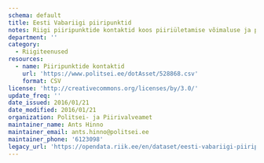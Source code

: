 ```yaml
---
schema: default
title: Eesti Vabariigi piiripunktid
notes: Riigi piiripunktide kontaktid koos piiriületamise võimaluse ja piirangutega. Andmed on genereeritud 02. jaanuari 2016 seisuga.
department: ''
category:
  - Riigiteenused
resources:
  - name: Piiripunktide kontaktid
    url: 'https://www.politsei.ee/dotAsset/528868.csv'
    format: CSV
license: 'http://creativecommons.org/licenses/by/3.0/'
update_freq: ''
date_issued: 2016/01/21
date_modified: 2016/01/21
organization: Politsei- ja Piirivalveamet
maintainer_name: Ants Hinno
maintainer_email: ants.hinno@politsei.ee
maintainer_phone: '6123098'
legacy_url: 'https://opendata.riik.ee/en/dataset/eesti-vabariigi-piiripunktid'
---
```

